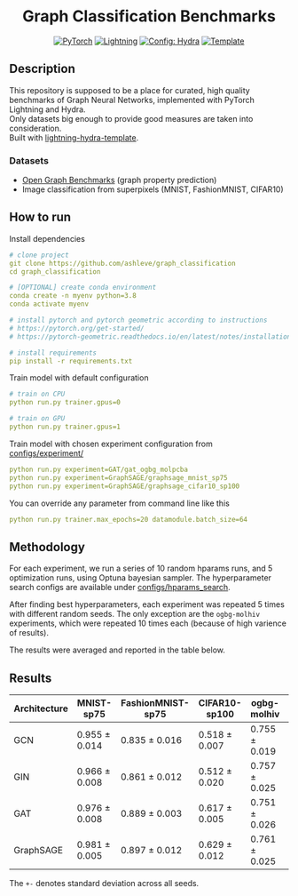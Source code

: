 <div align="center">

# Graph Classification Benchmarks

<a href="https://pytorch.org/get-started/locally/"><img alt="PyTorch" src="https://img.shields.io/badge/PyTorch-ee4c2c?logo=pytorch&logoColor=white"></a>
<a href="https://pytorchlightning.ai/"><img alt="Lightning" src="https://img.shields.io/badge/-Lightning-792ee5?logo=pytorchlightning&logoColor=white"></a>
<a href="https://hydra.cc/"><img alt="Config: Hydra" src="https://img.shields.io/badge/Config-Hydra-89b8cd"></a>
<a href="https://github.com/ashleve/lightning-hydra-template"><img alt="Template" src="https://img.shields.io/badge/-Lightning--Hydra--Template-017F2F?style=flat&logo=github&labelColor=gray"></a><br>

</div>

## Description

This repository is supposed to be a place for curated, high quality benchmarks of Graph Neural Networks, implemented with PyTorch Lightning and Hydra.<br>
Only datasets big enough to provide good measures are taken into consideration.<br>
Built with [lightning-hydra-template](https://github.com/ashleve/lightning-hydra-template).

### Datasets

- [Open Graph Benchmarks](https://ogb.stanford.edu/docs/graphprop/) (graph property prediction)
- Image classification from superpixels (MNIST, FashionMNIST, CIFAR10)

## How to run

Install dependencies

```yaml
# clone project
git clone https://github.com/ashleve/graph_classification
cd graph_classification

# [OPTIONAL] create conda environment
conda create -n myenv python=3.8
conda activate myenv

# install pytorch and pytorch geometric according to instructions
# https://pytorch.org/get-started/
# https://pytorch-geometric.readthedocs.io/en/latest/notes/installation.html

# install requirements
pip install -r requirements.txt
```

Train model with default configuration

```yaml
# train on CPU
python run.py trainer.gpus=0

# train on GPU
python run.py trainer.gpus=1
```

Train model with chosen experiment configuration from [configs/experiment/](configs/experiment/)

```yaml
python run.py experiment=GAT/gat_ogbg_molpcba
python run.py experiment=GraphSAGE/graphsage_mnist_sp75
python run.py experiment=GraphSAGE/graphsage_cifar10_sp100
```

You can override any parameter from command line like this

```yaml
python run.py trainer.max_epochs=20 datamodule.batch_size=64
```

## Methodology

For each experiment, we run a series of 10 random hparams runs, and 5 optimization runs, using Optuna bayesian sampler. The hyperparameter search configs are available under [configs/hparams_search](configs/hparams_search).

After finding best hyperparameters, each experiment was repeated 5 times with different random seeds. The only exception are the `ogbg-molhiv` experiments, which were repeated 10 times each (because of high varience of results).

The results were averaged and reported in the table below.

## Results

| Architecture | MNIST-sp75    | FashionMNIST-sp75 | CIFAR10-sp100 | ogbg-molhiv   | ogbg-molcpba  |
| ------------ | ------------- | ----------------- | ------------- | ------------- | ------------- |
| GCN          | 0.955 ± 0.014 | 0.835 ± 0.016     | 0.518 ± 0.007 | 0.755 ± 0.019 | 0.231 ± 0.003 |
| GIN          | 0.966 ± 0.008 | 0.861 ± 0.012     | 0.512 ± 0.020 | 0.757 ± 0.025 | 0.240 ± 0.001 |
| GAT          | 0.976 ± 0.008 | 0.889 ± 0.003     | 0.617 ± 0.005 | 0.751 ± 0.026 | 0.234 ± 0.003 |
| GraphSAGE    | 0.981 ± 0.005 | 0.897 ± 0.012     | 0.629 ± 0.012 | 0.761 ± 0.025 | 0.256 ± 0.004 |

The `+-` denotes standard deviation across all seeds.
